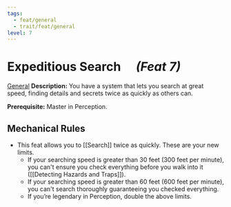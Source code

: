 ```yaml
---
tags:
  - feat/general
  - trait/feat/general
level: 7
---
```

# Expeditious Search &emsp;*(Feat 7)*

[General](General.md "Feat Trait") 
**Description:** You have a system that lets you search at great speed, finding details and secrets twice as quickly as others can.

**Prerequisite:** Master in Perception.

## Mechanical Rules

- This feat allows you to [[Search]] twice as quickly. These are your new limits.
	- If your searching speed is greater than 30 feet (300 feet per minute), you can't ensure you check everything before you walk into it ([[Detecting Hazards and Traps]]).
	- If your searching speed is greater than 60 feet (600 feet per minute), you can't search thoroughly guaranteeing you checked everything.
	- If you’re legendary in Perception, double the above limits.